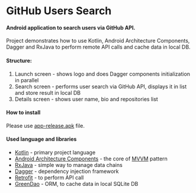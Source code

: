 # GitHub Users Search

#### Android application to search users via GitHub API.

Project demonstrates how to use Kotlin, Android Architecture Components, Dagger and RxJava to perform remote API calls and cache data in local DB.

#### Structure:

1. Launch screen - shows logo and does Dagger components initialization in parallel
2. Search screen - performs user search via GitHub API, displays it in list and store result in local DB
3. Details screen - shows user name, bio and repositories list

#### How to install

Please use [app-release.apk](./app/release/) file.

#### Used language and libraries
 * [Kotlin](https://kotlinlang.org/docs/tutorials/kotlin-android.html) - primary project language
 * [Android Architecture Components](https://developer.android.com/topic/libraries/architecture/index.html) - the core of [MVVM](https://en.wikipedia.org/wiki/Model%E2%80%93view%E2%80%93viewmodel) pattern
 * [RxJava](https://github.com/ReactiveX/RxJava) - simple way to manage data chains
 * [Dagger](https://google.github.io/dagger/) - dependency injection framework
 * [Retrofit](http://square.github.io/retrofit/) - to perform API call
 * [GreenDao](http://greenrobot.org/greendao/) - ORM, to cache data in local SQLite DB
